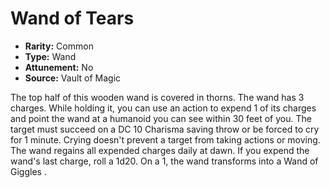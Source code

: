 # Wand of Tears

- **Rarity:** Common
- **Type:** Wand
- **Attunement:** No
- **Source:** Vault of Magic

The top half of this wooden wand is covered in thorns. The wand has 3 charges. While holding it, you can use an action to expend 1 of its charges and point the wand at a humanoid you can see within 30 feet of you. The target must succeed on a DC 10 Charisma saving throw or be forced to cry for 1 minute. Crying doesn't prevent a target from taking actions or moving. The wand regains all expended charges daily at dawn. If you expend the wand's last charge, roll a 1d20. On a 1, the wand transforms into a Wand of Giggles  .
